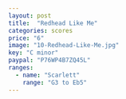 ```yaml
---
layout: post
title:  "Redhead Like Me"
categories: scores
price: "6"
image: "10-Redhead-Like-Me.jpg"
key: "C minor"
paypal: "P76WP4B7ZQ45L"
ranges:
  - name: "Scarlett"
    range: "G3 to Eb5"
---
```

